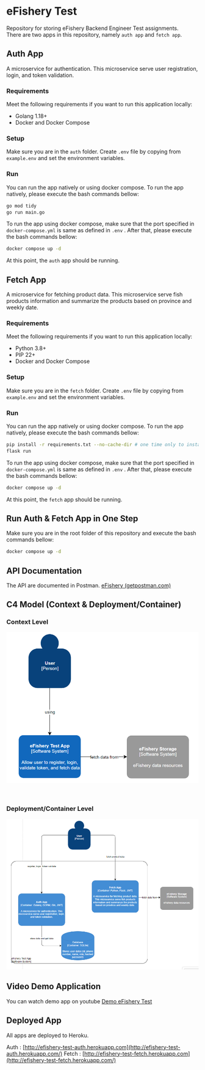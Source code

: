 # eFishery Test
Repository for storing eFishery Backend Engineer Test assignments.  
There are two apps in this repository, namely `auth app` and `fetch app`.

## Auth App
A microservice for authentication. This microservice serve user registration, login, and token validation.

### Requirements
Meet the following requirements if you want to run this application locally:
- Golang 1.18+
- Docker and Docker Compose

### Setup
Make sure you are in the `auth` folder. Create `.env` file by copying from `example.env` and set the environment variables.

### Run
You can run the app natively or using docker compose. To run the app natively, please execute the bash commands bellow:
```bash
go mod tidy
go run main.go
```
To run the app using docker compose, make sure that the port specified in `docker-compose.yml` is same as defined in `.env` . After that, please execute the bash commands bellow:
```bash
docker compose up -d
```
At this point, the `auth` app should be running.

## Fetch App
A microservice for fetching product data. This microservice serve fish products information and summarize the products based on province and weekly date.

### Requirements
Meet the following requirements if you want to run this application locally:
- Python 3.8+
- PIP 22+
- Docker and Docker Compose

### Setup
Make sure you are in the `fetch` folder. Create `.env` file by copying from `example.env` and set the environment variables.

### Run
You can run the app natively or using docker compose. To run the app natively, please execute the bash commands bellow:
```bash
pip install -r requirements.txt --no-cache-dir # one time only to install required library
flask run
```
To run the app using docker compose, make sure that the port specified in `docker-compose.yml` is same as defined in `.env` . After that, please execute the bash commands bellow:
```bash
docker compose up -d
```
At this point, the `fetch` app should be running.
## Run Auth & Fetch App in One Step
Make sure you are in the root folder of this repository and execute the bash commands bellow:
```bash
docker compose up -d
```
## API Documentation
The API are documented in Postman.
[eFishery (getpostman.com)](https://documenter.getpostman.com/view/12345457/VUqsqw6P)

## C4 Model (Context & Deployment/Container)

### Context Level
![C4 - Context Diagram](images/c4-context-diagram.png)

<br/>

### Deployment/Container Level
![C4 - Deployment/Container Diagram](images/c4-deployment-container-diagram.png)

## Video Demo Application
You can watch demo app on youtube 
[Demo eFishery Test](https://youtu.be/TZIy5REHLWc)

## Deployed App
All apps are deployed to Heroku.

Auth : [http://efishery-test-auth.herokuapp.com](http://efishery-test-auth.herokuapp.com/)
Fetch : [http://efishery-test-fetch.herokuapp.com](http://efishery-test-fetch.herokuapp.com/)
